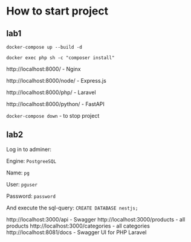 # How to start project

## lab1

`docker-compose up --build -d`

`docker exec php sh -c "composer install"`

http://localhost:8000/ - Nginx

http://localhost:8000/node/ - Express.js

http://localhost:8000/php/ - Laravel

http://localhost:8000/python/ - FastAPI

`docker-compose down` - to stop project

## lab2

Log in to adminer:

Engine: `PostgreeSQL`

Name: `pg`

User: `pguser`

Password: `password`

And execute the sql-query: `CREATE DATABASE nestjs;`

http://localhost:3000/api - Swagger
http://localhost:3000/products - all products
http://localhost:3000/categories - all categories
http://localhost:8081/docs - Swagger UI for PHP Laravel
